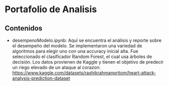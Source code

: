 # Portafolio de Analisis

## Contenidos
- desempenoModelo.ipynb: Aquí se encuentra el análisis y reporte sobre el desempeño del modelo. Se implementaron una variedad de algoritmos para elegir uno con una accuracy inicial alta. Fue seleccionado el clasificador Random Forest, el cual usa árboles de decisión. Los datos provienen de Kaggle y tienen el objetivo de predecir un riego elevado de un ataque al corazon:
https://www.kaggle.com/datasets/rashikrahmanpritom/heart-attack-analysis-prediction-dataset
